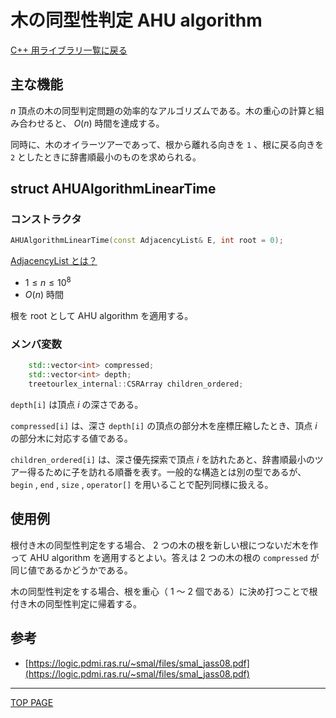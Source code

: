# 木の同型性判定 AHU algorithm

[C++ 用ライブラリ一覧に戻る](../index.md)

## 主な機能

$n$ 頂点の木の同型判定問題の効率的なアルゴリズムである。木の重心の計算と組み合わせると、 $O(n)$ 時間を達成する。

同時に、木のオイラーツアーであって、根から離れる向きを `1` 、根に戻る向きを `2` としたときに辞書順最小のものを求められる。

## struct AHUAlgorithmLinearTime

### コンストラクタ

```c++
AHUAlgorithmLinearTime(const AdjacencyList& E, int root = 0);
```

[AdjacencyList とは？](./../graph/adjacency-list.md)

- $1 \leq n \leq 10^8$
- $O(n)$ 時間

根を $\text{root}$ として AHU algorithm を適用する。

### メンバ変数

```c++
    std::vector<int> compressed;
    std::vector<int> depth;
    treetourlex_internal::CSRArray children_ordered;
```

`depth[i]` は頂点 $i$ の深さである。

`compressed[i]` は、深さ `depth[i]` の頂点の部分木を座標圧縮したとき、頂点 $i$ の部分木に対応する値である。

`children_ordered[i]` は、深さ優先探索で頂点 $i$ を訪れたあと、辞書順最小のツアー得るために子を訪れる順番を表す。一般的な構造とは別の型であるが、 `begin` , `end` , `size` , `operator[]` を用いることで配列同様に扱える。

## 使用例

根付き木の同型性判定をする場合、 $2$ つの木の根を新しい根につないだ木を作って AHU algorithm を適用するとよい。答えは $2$ つの木の根の `compressed` が同じ値であるかどうかである。

木の同型性判定をする場合、根を重心（ $1$ ～ $2$ 個である）に決め打つことで根付き木の同型性判定に帰着する。

## 参考

- [https://logic.pdmi.ras.ru/~smal/files/smal_jass08.pdf](https://logic.pdmi.ras.ru/~smal/files/smal_jass08.pdf)

---

[TOP PAGE](https://nachiavivias.github.io/cp-library/)


<script type="text/x-mathjax-config">MathJax.Hub.Config({tex2jax:{inlineMath:[['\$','\$']],processEscapes:true},CommonHTML: {matchFontHeight:false}});</script>
<script type="text/javascript" async src="https://cdnjs.cloudflare.com/ajax/libs/mathjax/2.7.1/MathJax.js?config=TeX-MML-AM_CHTML"></script>
